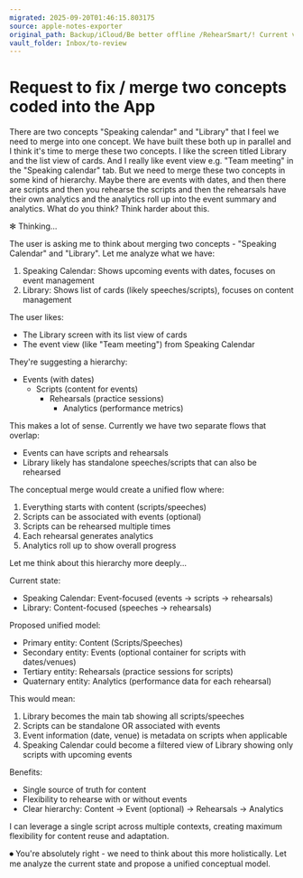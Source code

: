 ```yaml
---
migrated: 2025-09-20T01:46:15.803175
source: apple-notes-exporter
original_path: Backup/iCloud/Be better offline /RehearSmart/! Current version/Backup/Request to fix - merge two concepts coded into the App.md
vault_folder: Inbox/to-review
---
```

# Request to fix / merge two concepts coded into the App

 There are two concepts "Speaking calendar" and "Library" that I feel we need to merge into one concept. We 
  have built these both up in parallel and I think it's time to merge these two concepts. I like the screen 
  titled Library and the list view of cards. And I really like event view e.g. "Team meeting" in the "Speaking
   calendar" tab. But we need to merge these two concepts in some kind of hierarchy. Maybe there are events 
  with dates, and then there are scripts and then you rehearse the scripts and then the rehearsals have their 
  own analytics and the analytics roll up into the event summary and analytics. What do you think? Think 
  harder about this.

✻ Thinking…

  The user is asking me to think about merging two concepts - "Speaking Calendar" and "Library". Let me 
  analyze what we have:

  1. Speaking Calendar: Shows upcoming events with dates, focuses on event management
  2. Library: Shows list of cards (likely speeches/scripts), focuses on content management

  The user likes:
  - The Library screen with its list view of cards
  - The event view (like "Team meeting") from Speaking Calendar

  They're suggesting a hierarchy:
  - Events (with dates)
    - Scripts (content for events)
        - Rehearsals (practice sessions)
            - Analytics (performance metrics)

  This makes a lot of sense. Currently we have two separate flows that overlap:
  - Events can have scripts and rehearsals
  - Library likely has standalone speeches/scripts that can also be rehearsed

  The conceptual merge would create a unified flow where:
  1. Everything starts with content (scripts/speeches)
  2. Scripts can be associated with events (optional)
  3. Scripts can be rehearsed multiple times
  4. Each rehearsal generates analytics
  5. Analytics roll up to show overall progress

  Let me think about this hierarchy more deeply...

  Current state:
  - Speaking Calendar: Event-focused (events → scripts → rehearsals)
  - Library: Content-focused (speeches → rehearsals)

  Proposed unified model:
  - Primary entity: Content (Scripts/Speeches)
  - Secondary entity: Events (optional container for scripts with dates/venues)
  - Tertiary entity: Rehearsals (practice sessions for scripts)
  - Quaternary entity: Analytics (performance data for each rehearsal)

  This would mean:
  1. Library becomes the main tab showing all scripts/speeches
  2. Scripts can be standalone OR associated with events
  3. Event information (date, venue) is metadata on scripts when applicable
  4. Speaking Calendar could become a filtered view of Library showing only scripts with upcoming events

  Benefits:
  - Single source of truth for content
  - Flexibility to rehearse with or without events
  - Clear hierarchy: Content → Event (optional) → Rehearsals → Analytics

  I can leverage a single script across multiple contexts, creating maximum flexibility for content reuse and 
  adaptation.

⏺ You're absolutely right - we need to think about this more holistically. Let me analyze the current state
  and propose a unified conceptual model.

